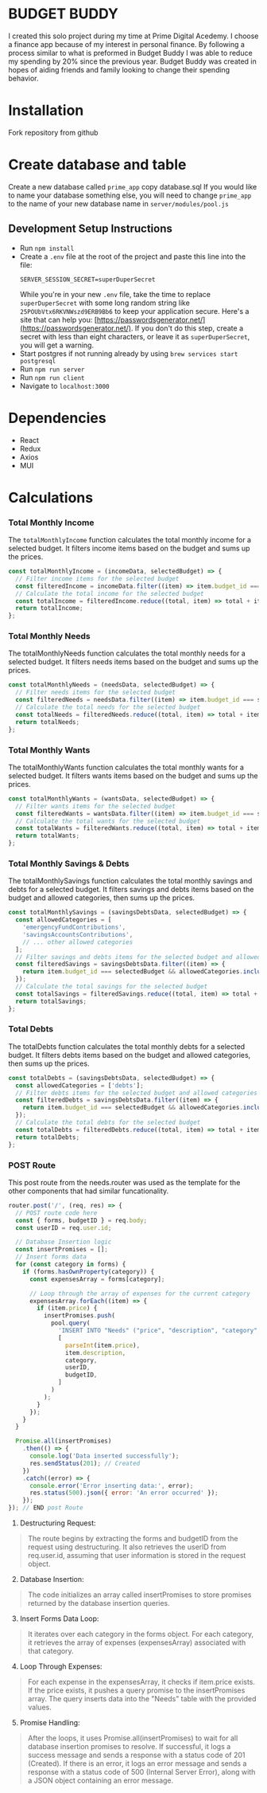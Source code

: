 # BUDGET BUDDY
I created this solo project during my time at Prime Digital Acedemy. I choose a finance app because of my interest in personal finance. By following a process similar to what is preformed in Budget Buddy I was able to reduce my spending by 20% since the previous year. Budget Buddy was created in hopes of aiding friends and family looking to change their spending behavior.

# Installation
Fork repository from github
# Create database and table
Create a new database called `prime_app`
copy database.sql
If you would like to name your database something else, you will need to change `prime_app` to the name of your new database name in `server/modules/pool.js`
## Development Setup Instructions

- Run `npm install`
- Create a `.env` file at the root of the project and paste this line into the file:
  ```
  SERVER_SESSION_SECRET=superDuperSecret
  ```
  While you're in your new `.env` file, take the time to replace `superDuperSecret` with some long random string like `25POUbVtx6RKVNWszd9ERB9Bb6` to keep your application secure. Here's a site that can help you: [https://passwordsgenerator.net/](https://passwordsgenerator.net/). If you don't do this step, create a secret with less than eight characters, or leave it as `superDuperSecret`, you will get a warning.
- Start postgres if not running already by using `brew services start postgresql`
- Run `npm run server`
- Run `npm run client`
- Navigate to `localhost:3000`

# Dependencies
- React
- Redux
- Axios
- MUI

# Calculations
### Total Monthly Income

The `totalMonthlyIncome` function calculates the total monthly income for a selected budget. It filters income items based on the budget and sums up the prices.

```javascript
const totalMonthlyIncome = (incomeData, selectedBudget) => {
  // Filter income items for the selected budget
  const filteredIncome = incomeData.filter((item) => item.budget_id === selectedBudget);
  // Calculate the total income for the selected budget
  const totalIncome = filteredIncome.reduce((total, item) => total + item.price, 0);
  return totalIncome;
};
```
### Total Monthly Needs

The totalMonthlyNeeds function calculates the total monthly needs for a selected budget. It filters needs items based on the budget and sums up the prices.
```javascript
const totalMonthlyNeeds = (needsData, selectedBudget) => {
  // Filter needs items for the selected budget
  const filteredNeeds = needsData.filter((item) => item.budget_id === selectedBudget);
  // Calculate the total needs for the selected budget
  const totalNeeds = filteredNeeds.reduce((total, item) => total + item.price, 0);
  return totalNeeds;
};
```
### Total Monthly Wants
The totalMonthlyWants function calculates the total monthly wants for a selected budget. It filters wants items based on the budget and sums up the prices.
```javascript
const totalMonthlyWants = (wantsData, selectedBudget) => {
  // Filter wants items for the selected budget
  const filteredWants = wantsData.filter((item) => item.budget_id === selectedBudget);
  // Calculate the total wants for the selected budget
  const totalWants = filteredWants.reduce((total, item) => total + item.price, 0);
  return totalWants;
};
```
### Total Monthly Savings & Debts
The totalMonthlySavings function calculates the total monthly savings and debts for a selected budget. It filters savings and debts items based on the budget and allowed categories, then sums up the prices.
```javascript
const totalMonthlySavings = (savingsDebtsData, selectedBudget) => {
  const allowedCategories = [
    'emergencyFundContributions',
    'savingsAccountsContributions',
    // ... other allowed categories
  ];
  // Filter savings and debts items for the selected budget and allowed categories
  const filteredSavings = savingsDebtsData.filter((item) => {
    return item.budget_id === selectedBudget && allowedCategories.includes(item.category);
  });
  // Calculate the total savings for the selected budget
  const totalSavings = filteredSavings.reduce((total, item) => total + item.price, 0);
  return totalSavings;
};
```
### Total Debts
The totalDebts function calculates the total monthly debts for a selected budget. It filters debts items based on the budget and allowed categories, then sums up the prices.
```javascript
const totalDebts = (savingsDebtsData, selectedBudget) => {
  const allowedCategories = ['debts'];
  // Filter debts items for the selected budget and allowed categories
  const filteredDebts = savingsDebtsData.filter((item) => {
    return item.budget_id === selectedBudget && allowedCategories.includes(item.category);
  });
  // Calculate the total debts for the selected budget
  const totalDebts = filteredDebts.reduce((total, item) => total + item.price, 0);
  return totalDebts;
};
```
### POST Route
This post route from the needs.router was used as the template for the other components that had similar funcationality.

```javascript
router.post('/', (req, res) => {
  // POST route code here
  const { forms, budgetID } = req.body;
  const userID = req.user.id;

  // Database Insertion logic
  const insertPromises = [];
  // Insert forms data
  for (const category in forms) {
    if (forms.hasOwnProperty(category)) {
      const expensesArray = forms[category];

      // Loop through the array of expenses for the current category
      expensesArray.forEach((item) => {
        if (item.price) {
          insertPromises.push(
            pool.query(
              'INSERT INTO "Needs" ("price", "description", "category", "user_id", "budget_id") VALUES($1, $2, $3, $4, $5)',
              [
                parseInt(item.price),
                item.description,
                category,
                userID,
                budgetID,
              ]
            )
          );
        }
      });
    }
  }

  Promise.all(insertPromises)
    .then(() => {
      console.log('Data inserted successfully');
      res.sendStatus(201); // Created
    })
    .catch((error) => {
      console.error('Error inserting data:', error);
      res.status(500).json({ error: 'An error occurred' });
    });
}); // END post Route
```
1. Destructuring Request:
>The route begins by extracting the forms and budgetID from the request using destructuring.
>It also retrieves the userID from req.user.id, assuming that user information is stored in the request object.
2. Database Insertion:
>The code initializes an array called insertPromises to store promises returned by the database insertion queries.
3. Insert Forms Data Loop:
>It iterates over each category in the forms object.
>For each category, it retrieves the array of expenses (expensesArray) associated with that category.
4. Loop Through Expenses:
>For each expense in the expensesArray, it checks if item.price exists.
>If the price exists, it pushes a query promise to the insertPromises array. The query inserts data into the "Needs" table with the provided values.
5. Promise Handling:
>After the loops, it uses Promise.all(insertPromises) to wait for all database insertion promises to resolve.
>If successful, it logs a success message and sends a response with a status code of 201 (Created).
>If there is an error, it logs an error message and sends a response with a status code of 500 (Internal Server Error), along with a JSON object containing an error message.
